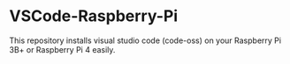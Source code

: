 # VSCode-Raspberry-Pi
This repository installs visual studio code (code-oss) on your Raspberry Pi 3B+ or Raspberry Pi 4 easily.
